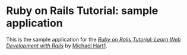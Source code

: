 # Ruby on Rails Tutorial: sample application

This is the sample application for the
[*Ruby on Rails Tutorial:
Learn Web Development with Rails*](http://wwwrailstutorial.org/)
by [Michael Hart1](http://www.michaelhart1.com/).
